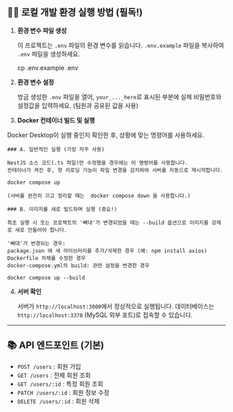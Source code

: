 ## 🏃‍♂️ 로컬 개발 환경 실행 방법 (필독!)

1.  **환경 변수 파일 생성**

    이 프로젝트는 `.env` 파일의 환경 변수를 읽습니다. `.env.example` 파일을 복사하여 `.env` 파일을 생성하세요.

    cp .env.example .env
  

2.  **환경 변수 설정**

    방금 생성한 `.env` 파일을 열어, `your_..._here`로 표시된 부분에 실제 비밀번호와 설정값을 입력하세요. (팀원과 공유된 값을 사용)

3.  **Docker 컨테이너 빌드 및 실행**

Docker Desktop이 실행 중인지 확인한 후, 상황에 맞는 명령어를 사용하세요.

    ### A. 일반적인 실행 (가장 자주 사용)

    NestJS 소스 코드(.ts 파일)만 수정했을 경우에는 이 명령어를 사용합니다.
    컨테이너가 켜진 후, 핫 리로딩 기능이 파일 변경을 감지하여 서버를 자동으로 재시작합니다.

    docker compose up

    (서버를 완전히 끄고 정리할 때는  docker compose down 을 사용합니다.)

    ### B. 이미지를 새로 빌드하며 실행 (중요!)

    최초 실행 시 또는 프로젝트의 '뼈대'가 변경되었을 때는 --build 옵션으로 이미지를 강제로 새로 만들어야 합니다.

    '뼈대'가 변경되는 경우:
    package.json 에 새 라이브러리를 추가/삭제한 경우 (예: npm install axios)
    Dockerfile 자체를 수정한 경우
    docker-compose.yml의 build: 관련 설정을 변경한 경우
    
    docker compose up --build
    

4.  **서버 확인**

    서버가 `http://localhost:3000`에서 정상적으로 실행됩니다.
    데이터베이스는 `http://localhost:3378` (MySQL 외부 포트)로 접속할 수 있습니다.

---

## 📚 API 엔드포인트 (기본)

* `POST /users` : 회원 가입
* `GET /users` : 전체 회원 조회
* `GET /users/:id` : 특정 회원 조회
* `PATCH /users/:id` : 회원 정보 수정
* `DELETE /users/:id` : 회원 삭제

